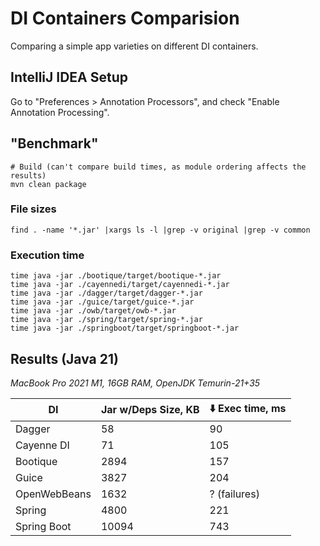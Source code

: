 # DI Containers Comparision

Comparing a simple app varieties on different DI containers.

## IntelliJ IDEA Setup

Go to "Preferences > Annotation Processors", and check "Enable Annotation
Processing".

## "Benchmark"

```
# Build (can't compare build times, as module ordering affects the results)
mvn clean package
```

### File sizes
```
find . -name '*.jar' |xargs ls -l |grep -v original |grep -v common
```

### Execution time
```
time java -jar ./bootique/target/bootique-*.jar
time java -jar ./cayennedi/target/cayennedi-*.jar
time java -jar ./dagger/target/dagger-*.jar
time java -jar ./guice/target/guice-*.jar
time java -jar ./owb/target/owb-*.jar
time java -jar ./spring/target/spring-*.jar
time java -jar ./springboot/target/springboot-*.jar
```

## Results (Java 21)
_MacBook Pro 2021 M1, 16GB RAM, OpenJDK Temurin-21+35_

|DI| Jar w/Deps Size, KB | :arrow_down: Exec time, ms |
|----|---------------------|----------------------------|
|Dagger| 58                  | 90                         |
|Cayenne DI| 71                  | 105                        |
|Bootique| 2894                | 157                        |
|Guice| 3827                | 204                        |
|OpenWebBeans| 1632                | ? (failures)               |
|Spring| 4800                | 221                        |
|Spring Boot| 10094               | 743                        |
